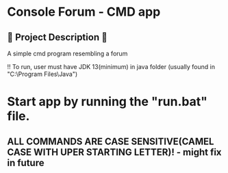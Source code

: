 # Console Forum - CMD app
## :pencil: Project Description :pencil:
A simple cmd program resembling a forum 

!! To run, user must have JDK 13(minimum) in java folder
(usually found in "C:\Program Files\Java")


# Start app by running the "run.bat" file.
## ALL COMMANDS ARE CASE SENSITIVE(CAMEL CASE WITH UPER STARTING LETTER)! - might fix in future
